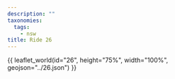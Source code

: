 ```yaml
---
description: ""
taxonomies:
  tags:
    - nsw
title: Ride 26
---
```


{{ leaflet_world(id="26", height="75%", width="100%", geojson="../26.json") }}
